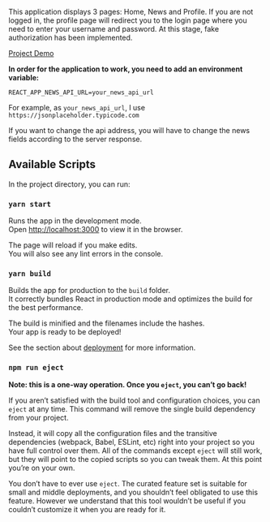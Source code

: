 This application displays 3 pages: Home, News and Profile. 
If you are not logged in, the profile page will redirect you to the login page 
where you need to enter your username and password. 
At this stage, fake authorization has been implemented.

[Project Demo](https://blog-seven-sable-69.vercel.app/)

**In order for the application to work, you need to add an environment variable:**

```
REACT_APP_NEWS_API_URL=your_news_api_url
```

For example, as `your_news_api_url`, I use `https://jsonplaceholder.typicode.com`

If you want to change the api address, you will have to change the news fields according to the server response.

## Available Scripts

In the project directory, you can run:

### `yarn start`

Runs the app in the development mode.\
Open [http://localhost:3000](http://localhost:3000) to view it in the browser.

The page will reload if you make edits.\
You will also see any lint errors in the console.

### `yarn build`

Builds the app for production to the `build` folder.\
It correctly bundles React in production mode and optimizes the build for the best performance.

The build is minified and the filenames include the hashes.\
Your app is ready to be deployed!

See the section about [deployment](https://facebook.github.io/create-react-app/docs/deployment) for more information.

### `npm run eject`

**Note: this is a one-way operation. Once you `eject`, you can’t go back!**

If you aren’t satisfied with the build tool and configuration choices, you can `eject` at any time. This command will remove the single build dependency from your project.

Instead, it will copy all the configuration files and the transitive dependencies (webpack, Babel, ESLint, etc) right into your project so you have full control over them. All of the commands except `eject` will still work, but they will point to the copied scripts so you can tweak them. At this point you’re on your own.

You don’t have to ever use `eject`. The curated feature set is suitable for small and middle deployments, and you shouldn’t feel obligated to use this feature. However we understand that this tool wouldn’t be useful if you couldn’t customize it when you are ready for it.

